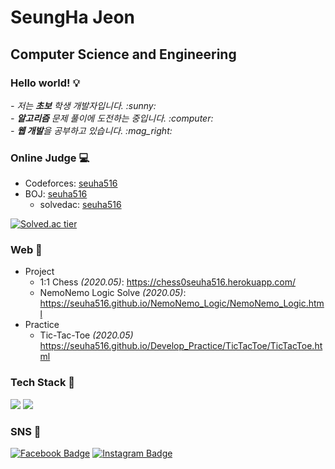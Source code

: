 # SeungHa Jeon

## Computer Science and Engineering
### Hello world! :bulb:


<p>
  <em>
    - 저는 <b>초보</b> 학생 개발자입니다. :sunny: <br>
    - <b>알고리즘</b> 문제 풀이에 도전하는 중입니다. :computer: <br>
    - <b>웹 개발</b>을 공부하고 있습니다. :mag_right:
  </em>  
</p>


### Online Judge 💻
* Codeforces: [seuha516](https://codeforces.com/profile/seuha516)  
* BOJ: [seuha516](http://icpc.me/seuha516)
  * solvedac: [seuha516](https://solved.ac/profile/seuha516)  
 
[![Solved.ac tier](http://mazassumnida.wtf/api/v2/generate_badge?boj=seuha516)](https://solved.ac/seuha516)  


### Web :memo:
* Project
  * 1:1 Chess *(2020.05)*: https://chess0seuha516.herokuapp.com/
  * NemoNemo Logic Solve *(2020.05)*: https://seuha516.github.io/NemoNemo_Logic/NemoNemo_Logic.html
* Practice
  * Tic-Tac-Toe *(2020.05)* https://seuha516.github.io/Develop_Practice/TicTacToe/TicTacToe.html

### Tech Stack :crescent_moon:
<img src="https://img.shields.io/badge/C++--C44242?style=flat-square&logo=C%2B%2B&logoColor=white"/></a>
<img src="https://img.shields.io/badge/Python-3766AB?style=flat-square&logo=Python&logoColor=white"/></a> 

<!-- [![SeungHa's GitHub stats](https://github-readme-stats.vercel.app/api?username=seuha516)](https://github.com/anuraghazra/github-readme-stats) -->


### SNS :rocket:
[![Facebook Badge](https://img.shields.io/badge/-Facebook-1877f2?style=flat-square&logo=facebook&logoColor=white&link=https://www.facebook.com/seuha516)](https://www.facebook.com/seuha516) 
[![Instagram Badge](https://img.shields.io/badge/-Instagram-dd2a7b?style=flat-square&logo=instagram&logoColor=white&link=https://www.instagram.com/jeon.seungha/)](https://www.instagram.com/jeon.seungha/) 

